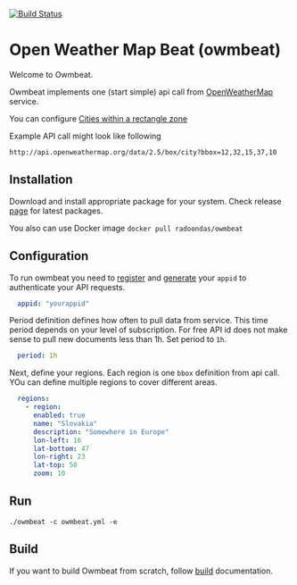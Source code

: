 [![Build Status](https://travis-ci.org/radoondas/owmbeat.svg?branch=6.8)](https://travis-ci.org/radoondas/owmbeat)

# Open Weather Map Beat (owmbeat)

Welcome to Owmbeat.

Owmbeat implements one (start simple) api call from [OpenWeatherMap](https://openweathermap.org/) service.

You can configure [Cities within a rectangle zone](https://openweathermap.org/current#rectangle)

Example API call might look like following
```
http://api.openweathermap.org/data/2.5/box/city?bbox=12,32,15,37,10
```


## Installation
Download and install appropriate package for your system. Check release [page](https://github.com/radoondas/owmbeat/releases) for latest packages.

You also can use Docker image `docker pull radoondas/owmbeat`


## Configuration

To run owmbeat you need to [register](https://home.openweathermap.org/) and [generate](https://home.openweathermap.org/api_keys) your `appid` to authenticate your API requests.

```yaml
  appid: "yourappid"

``` 

Period definition defines how often to pull data from service. This time period depends on your level of subscription.
For free API id does not make sense to pull new documents less than 1h. Set period to `1h`.
```yaml
  period: 1h
```

Next, define your regions. Each region is one `bbox` definition from api call. YOu can define multiple regions to cover different areas.

```yaml
  regions:
    - region:
      enabled: true
      name: "Slovakia"
      description: "Somewhere in Europe"
      lon-left: 16
      lat-bottom: 47
      lon-right: 23
      lat-top: 50
      zoom: 10
```


## Run

```
./owmbeat -c owmbeat.yml -e 
```


## Build
If you want to build Owmbeat from scratch, follow [build](BUILD.md) documentation.
